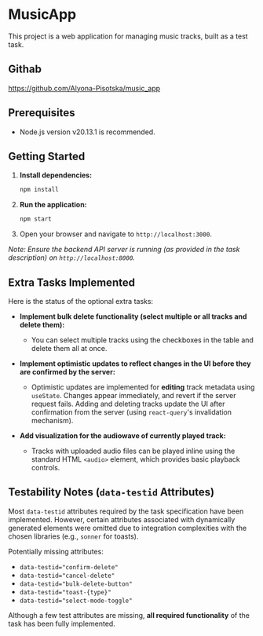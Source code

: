 # MusicApp

This project is a web application for managing music tracks, built as a test task.

## Githab

https://github.com/Alyona-Pisotska/music_app

## Prerequisites

- Node.js version v20.13.1 is recommended.

## Getting Started

1.  **Install dependencies:**

    ```bash
    npm install
    ```

2.  **Run the application:**

    ```bash
    npm start
    ```

3.  Open your browser and navigate to `http://localhost:3000`.

_Note: Ensure the backend API server is running (as provided in the task description) on `http://localhost:8000`._

## Extra Tasks Implemented

Here is the status of the optional extra tasks:

- **Implement bulk delete functionality (select multiple or all tracks and delete them):**

  - You can select multiple tracks using the checkboxes in the table and delete them all at once.

- **Implement optimistic updates to reflect changes in the UI before they are confirmed by the server:**

  - Optimistic updates are implemented for **editing** track metadata using `useState`. Changes appear immediately, and revert if the server request fails. Adding and deleting tracks update the UI after confirmation from the server (using `react-query`'s invalidation mechanism).

- **Add visualization for the audiowave of currently played track:**
  - Tracks with uploaded audio files can be played inline using the standard HTML `<audio>` element, which provides basic playback controls.

## Testability Notes (`data-testid` Attributes)

Most `data-testid` attributes required by the task specification have been implemented. However, certain attributes associated with dynamically generated elements were omitted due to integration complexities with the chosen libraries (e.g., `sonner` for toasts).

Potentially missing attributes:

- `data-testid="confirm-delete"`
- `data-testid="cancel-delete"`
- `data-testid="bulk-delete-button"`
- `data-testid="toast-{type}"`
- `data-testid="select-mode-toggle"`

Although a few test attributes are missing, **all required functionality** of the task has been fully implemented.
